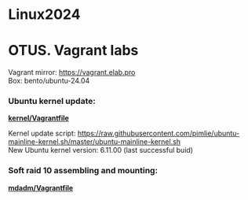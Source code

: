 # Linux2024
<h1>OTUS. Vagrant labs</h1>

Vagrant mirror: https://vagrant.elab.pro<br>
Box: bento/ubuntu-24.04<br>

<h3>Ubuntu kernel update:</h3>
<b><a href=kernel/Vagrantfile>kernel/Vagrantfile</a></b><br>

Kernel update script: https://raw.githubusercontent.com/pimlie/ubuntu-mainline-kernel.sh/master/ubuntu-mainline-kernel.sh<br>
New Ubuntu kernel version: 6.11.00 (last successful buid)

<h3>Soft raid 10 assembling and mounting:</h3>
<b><a href=mdadm/Vagrantfile>mdadm/Vagrantfile</a></b><br>
